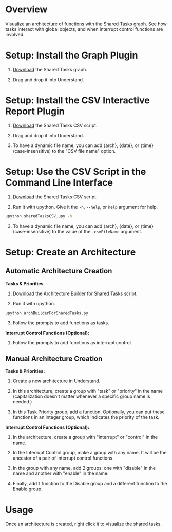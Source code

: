 # Overview

Visualize an architecture of functions with the Shared Tasks graph. See how tasks interact with global objects, and when interrupt control functions are involved.

# Setup: Install the Graph Plugin

1. [Download](https://raw.githubusercontent.com/stinb/plugins/main/Solutions/sharedTasks/sharedTasksGraph.upy) the Shared Tasks graph.

2. Drag and drop it into Understand.

# Setup: Install the CSV Interactive Report Plugin

1. [Download](https://raw.githubusercontent.com/stinb/plugins/main/Solutions/sharedTasks/sharedTasksCSV.upy) the Shared Tasks CSV script.

2. Drag and drop it into Understand.

3. To have a dynamic file name, you can add {arch}, {date}, or {time} (case-insensitive) to the "CSV file name" option.

# Setup: Use the CSV Script in the Command Line Interface

1. [Download](https://raw.githubusercontent.com/stinb/plugins/main/Solutions/sharedTasks/sharedTasksCSV.upy) the Shared Tasks CSV script.

2. Run it with upython. Give it the `-h`, `--help`, or `help` argument for help.
```sh
upython sharedTasksCSV.upy -h
```

3. To have a dynamic file name, you can add {arch}, {date}, or {time} (case-insensitive) to the value of the `-csvFileName` argument.

# Setup: Create an Architecture

## Automatic Architecture Creation

**Tasks & Priorities**

1. [Download](https://raw.githubusercontent.com/stinb/plugins/main/Solutions/sharedTasks/archBuilderForSharedTasks.py) the Architecture Builder for Shared Tasks script.

2. Run it with upython.
```sh
upython archBuilderForSharedTasks.py
```

3. Follow the prompts to add functions as tasks.

**Interrupt Control Functions (Optional):**

1. Follow the prompts to add functions as interrupt control.

## Manual Architecture Creation

**Tasks & Priorities:**

1. Create a new architecture in Understand.

2. In this architecture, create a group with "task" or "priority" in the name (capitalization doesn't matter whenever a specific group name is needed.)

3. In this Task Priority group, add a function. Optionally, you can put these functions in an integer group, which indicates the priority of the task.

**Interrupt Control Functions (Optional):**

1. In the architecture, create a group with "interrupt" or "control" in the name.

2. In the Interrupt Control group, make a group with any name. It will be the ancestor of a pair of interrupt control functions.

3. In the group with any name, add 2 groups: one with "disable" in the name and another with "enable" in the name.

4. Finally, add 1 function to the Disable group and a different function to the Enable group.

# Usage

Once an architecture is created, right click it to visualize the shared tasks.
